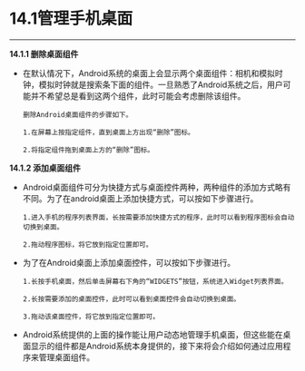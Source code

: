 # 14.1管理手机桌面
---
**14.1.1 删除桌面组件**
* 在默认情况下，Android系统的桌面上会显示两个桌面组件：相机和模拟时钟，模拟时钟就是搜索条下面的组件。一旦熟悉了Android系统之后，用户可能并不希望总是看到这两个组件，此时可能会考虑删除该组件。

	  删除Android桌面组件的步骤如下。

	  1.在屏幕上按指定组件，直到桌面上方出现“删除”图标。
	
	  2.将指定组件拖到桌面上方的“删除”图标。

**14.1.2 添加桌面组件**
* Android桌面组件可分为快捷方式与桌面控件两种，两种组件的添加方式略有不同。为了在android桌面上添加快捷方式，可以按如下步骤进行。

	  1.进入手机的程序列表界面，长按需要添加快捷方式的程序，此时可以看到程序图标会自动切换到桌面。

	  2.拖动程序图标，将它放到指定位置即可。

* 为了在Android桌面上添加桌面控件，可以按如下步骤进行。

	  1.长按手机桌面，然后单击屏幕右下角的“WIDGETS”按钮，系统进入Widget列表界面。

	  2.长按需要添加的桌面控件，此时可以看到桌面控件会自动切换到桌面。

	  3.拖动该桌面控件，将它放到指定位置即可。
* Android系统提供的上面的操作能让用户动态地管理手机桌面，但这些能在桌面显示的组件都是Android系统本身提供的，接下来将会介绍如何通过应用程序来管理桌面组件。




























